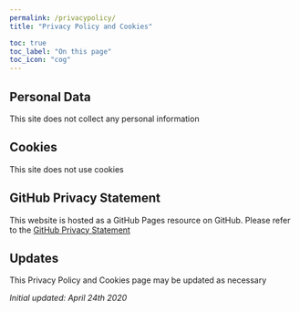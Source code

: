 ```yaml
---
permalink: /privacypolicy/
title: "Privacy Policy and Cookies"

toc: true
toc_label: "On this page"
toc_icon: "cog"
---
```


## Personal Data
This site does not collect any personal information

## Cookies
This site does not use cookies

## GitHub Privacy Statement
This website is hosted as a GitHub Pages resource on GitHub. Please refer to the <a href="https://help.github.com/en/github/site-policy/github-privacy-statement">GitHub Privacy Statement </a> 

## Updates
This Privacy Policy and Cookies page may be updated as necessary

<i>Initial updated: April 24th 2020 </i>
